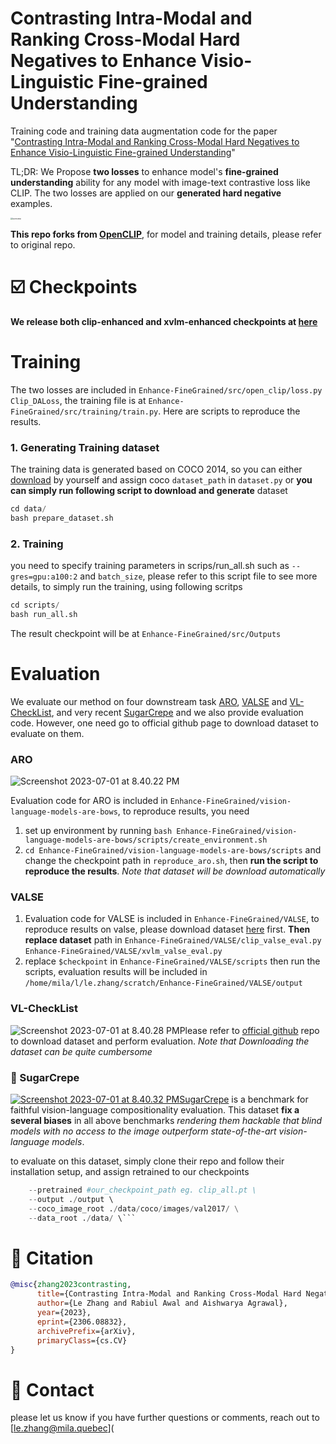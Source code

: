 # Contrasting Intra-Modal and Ranking Cross-Modal Hard Negatives to Enhance Visio-Linguistic Fine-grained Understanding

Training code and training data augmentation code for the paper "[Contrasting Intra-Modal and Ranking Cross-Modal Hard Negatives to Enhance Visio-Linguistic Fine-grained Understanding](https://arxiv.org/abs/2306.08832)" 

TL;DR: We Propose **two losses** to enhance model's **fine-grained understanding** ability for any model with image-text contrastive loss like CLIP. The two losses are applied on our **generated hard negative** examples.

<img src="https://p.ipic.vip/2vo9it.png" alt="overview" style="zoom:22%;" />

**This repo forks from [OpenCLIP](https://github.com/mlfoundations/open_clip)**, for model and training details, please refer to original repo.

# :ballot_box_with_check: Checkpoints

**We release both clip-enhanced and xvlm-enhanced checkpoints at [here](https://drive.google.com/drive/folders/1rpt_YpqSatuWTUDT9uMXkU1RUSBfWec1?usp=sharing)**

# Training

The two losses are included in `Enhance-FineGrained/src/open_clip/loss.py` `Clip_DALoss`, the training file is at `Enhance-FineGrained/src/training/train.py`. Here are scripts to reproduce the results.

### 1. Generating Training dataset

The training data is generated based on COCO 2014, so you can either [download](https://cocodataset.org/#download) by yourself and assign coco `dataset_path` in `dataset.py` or **you can simply run following script to download and generate** dataset

``````python
cd data/
bash prepare_dataset.sh
``````

### 2. Training 

you need to specify training parameters in scrips/run_all.sh such as  `--gres=gpu:a100:2` and `batch_size`, please refer to this script file to see more details, to simply run the training, using following scritps

```python
cd scripts/
bash run_all.sh
```

The result checkpoint will be at `Enhance-FineGrained/src/Outputs`



# Evaluation

We evaluate our method on four downstream task [ARO](https://github.com/mertyg/vision-language-models-are-bows), [VALSE](https://github.com/Heidelberg-NLP/VALSE) and [VL-CheckList](https://github.com/om-ai-lab/VL-CheckList), and very recent [SugarCrepe](https://github.com/RAIVNLab/sugar-crepe) and we also provide evaluation code. However, one need go to official github page to download dataset to evaluate on them.

### ARO

![Screenshot 2023-07-01 at 8.40.22 PM](https://p.ipic.vip/jjzo57.png)

Evaluation code for ARO is included in `Enhance-FineGrained/vision-language-models-are-bows`, to reproduce results, you need 

1. set up environment by running `bash Enhance-FineGrained/vision-language-models-are-bows/scripts/create_environment.sh`
2. `cd Enhance-FineGrained/vision-language-models-are-bows/scripts` and change the checkpoint path in `reproduce_aro.sh`, then **run the script to reproduce the results**. *Note that dataset will be download automatically*

### VALSE

1. Evaluation code for VALSE is included in `Enhance-FineGrained/VALSE`, to reproduce results on valse, please download dataset [here](https://github.com/Heidelberg-NLP/VALSE) first. **Then replace dataset** path in `Enhance-FineGrained/VALSE/clip_valse_eval.py` `Enhance-FineGrained/VALSE/xvlm_valse_eval.py`
2. replace `$checkpoint` in `Enhance-FineGrained/VALSE/scripts` then run the scripts, evaluation results will be included in `/home/mila/l/le.zhang/scratch/Enhance-FineGrained/VALSE/output`

### VL-CheckList

![Screenshot 2023-07-01 at 8.40.28 PM](https://p.ipic.vip/dm5adr.png)Please refer to [official github](https://github.com/om-ai-lab/VL-CheckList) repo to download dataset and perform evaluation. *Note that Downloading the dataset can be quite cumbersome*

### :star2: SugarCrepe

[![Screenshot 2023-07-01 at 8.40.32 PM](https://p.ipic.vip/4ba1ok.png)SugarCrepe](https://github.com/RAIVNLab/sugar-crepe) is a benchmark for faithful vision-language compositionality evaluation. This dataset **fix a several biases** in all above benchmarks *rendering them hackable that blind models with no access to the image outperform state-of-the-art vision-language models*. 

to evaluate on this dataset, simply clone their repo and follow their installation setup, and assign retrained to our checkpoints

```python main_eval.py --model RN50 \ 
    --pretrained #our_checkpoint_path eg. clip_all.pt \
    --output ./output \ 
    --coco_image_root ./data/coco/images/val2017/ \
    --data_root ./data/ \```
```



# :paperclip: Citation

``````bibtex
@misc{zhang2023contrasting,
      title={Contrasting Intra-Modal and Ranking Cross-Modal Hard Negatives to Enhance Visio-Linguistic Fine-grained Understanding}, 
      author={Le Zhang and Rabiul Awal and Aishwarya Agrawal},
      year={2023},
      eprint={2306.08832},
      archivePrefix={arXiv},
      primaryClass={cs.CV}
}
``````



# :email: Contact

please let us know if you have further questions or comments, reach out to [le.zhang@mila.quebec](